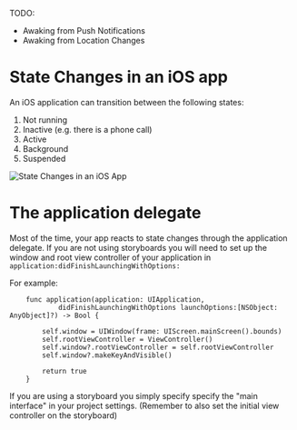 TODO:
* Awaking from Push Notifications
* Awaking from Location Changes

# State Changes in an iOS app
An iOS application can transition between the following states:

1. Not running
2. Inactive (e.g. there is a phone call)
3. Active
4. Background
5. Suspended

![State Changes in an iOS App](http://i.imgur.com/aeOPsHh.png)

# The application delegate

Most of the time, your app reacts to state changes through the application delegate. If you are not using storyboards you will need to set up the window and root view controller of your application in `application:didFinishLaunchingWithOptions:`

For example:

```
    func application(application: UIApplication,
            didFinishLaunchingWithOptions launchOptions:[NSObject: AnyObject]?) -> Bool {
        
        self.window = UIWindow(frame: UIScreen.mainScreen().bounds)
        self.rootViewController = ViewController()
        self.window?.rootViewController = self.rootViewController
        self.window?.makeKeyAndVisible()
        
        return true
    }
```

If you are using a storyboard you simply specify specify the "main interface" in your project settings. (Remember to also set the initial view controller on the storyboard)